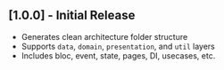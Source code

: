 ## [1.0.0] - Initial Release

- Generates clean architecture folder structure
- Supports `data`, `domain`, `presentation`, and `util` layers
- Includes bloc, event, state, pages, DI, usecases, etc.
